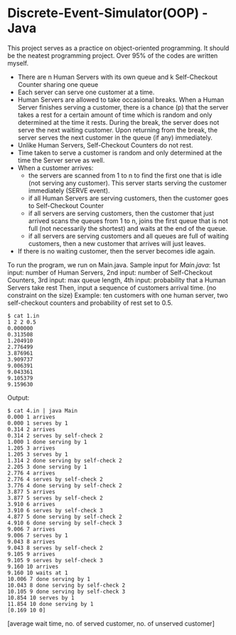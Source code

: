 # Discrete-Event-Simulator(OOP) - Java
This project serves as a practice on object-oriented programming. It should be the neatest programming project. Over 95% of the codes are written myself.
-	There are n Human Servers with its own queue and k Self-Checkout Counter sharing one queue 
-	Each server can serve one customer at a time.
-	Human Servers are allowed to take occasional breaks. When a Human Server finishes serving a customer, there is a chance (p) that the server takes a rest for a certain amount of time which is random and only determined at the time it rests. During the break, the server does not serve the next waiting customer. Upon returning from the break, the server serves the next customer in the queue (if any) immediately.
-	Unlike Human Servers, Self-Checkout Counters do not rest.	
-	Time taken to serve a customer is random and only determined at the time the Server serve as well.
-	When a customer arrives:
    -	the servers are scanned from 1 to n to find the first one that is idle (not serving any customer). This server starts serving the customer immediately (SERVE event).
    -	if all Human Servers are serving customers, then the customer goes to Self-Checkout Counter
    -	if all servers are serving customers, then the customer that just arrived scans the queues from 1 to n, joins the first queue that is not full (not necessarily the shortest) and waits at the end of the queue.
    -	if all servers are serving customers and all queues are full of waiting customers, then a new customer that arrives will just leaves.
- If there is no waiting customer, then the server becomes idle again.

To run the program, we run on Main.java.
Sample input for $Main.java$:
1st input: number of Human Servers, 2nd input: number of Self-Checkout Counters, 3rd input: max queue length, 4th input: probability that a Human Servers take rest
Then, input a sequence of customers arrival time. (no constraint on the size) 
Example: ten customers with one human server, two self-checkout counters and probability of rest set to 0.5.
```
$ cat 1.in
1 2 2 0.5
0.000000
0.313508
1.204910
2.776499
3.876961
3.909737
9.006391
9.043361
9.105379
9.159630
```
Output:
```
$ cat 4.in | java Main
0.000 1 arrives
0.000 1 serves by 1
0.314 2 arrives
0.314 2 serves by self-check 2
1.000 1 done serving by 1
1.205 3 arrives
1.205 3 serves by 1
1.314 2 done serving by self-check 2
2.205 3 done serving by 1
2.776 4 arrives
2.776 4 serves by self-check 2
3.776 4 done serving by self-check 2
3.877 5 arrives
3.877 5 serves by self-check 2
3.910 6 arrives
3.910 6 serves by self-check 3
4.877 5 done serving by self-check 2
4.910 6 done serving by self-check 3
9.006 7 arrives
9.006 7 serves by 1
9.043 8 arrives
9.043 8 serves by self-check 2
9.105 9 arrives
9.105 9 serves by self-check 3
9.160 10 arrives
9.160 10 waits at 1
10.006 7 done serving by 1
10.043 8 done serving by self-check 2
10.105 9 done serving by self-check 3
10.854 10 serves by 1
11.854 10 done serving by 1
[0.169 10 0]
```
[average wait time, no. of served customer, no. of unserved customer]
